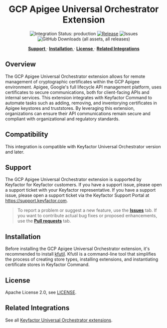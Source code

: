 <h1 align="center" style="border-bottom: none">
    GCP Apigee Universal Orchestrator Extension
</h1>

<p align="center">
  <!-- Badges -->
<img src="https://img.shields.io/badge/integration_status-production-3D1973?style=flat-square" alt="Integration Status: production" />
<a href="https://github.com/Keyfactor/gcp-apigee-orchestrator/releases"><img src="https://img.shields.io/github/v/release/Keyfactor/gcp-apigee-orchestrator?style=flat-square" alt="Release" /></a>
<img src="https://img.shields.io/github/issues/Keyfactor/gcp-apigee-orchestrator?style=flat-square" alt="Issues" />
<img src="https://img.shields.io/github/downloads/Keyfactor/gcp-apigee-orchestrator/total?style=flat-square&label=downloads&color=28B905" alt="GitHub Downloads (all assets, all releases)" />
</p>

<p align="center">
  <!-- TOC -->
  <a href="#support">
    <b>Support</b>
  </a>
  ·
  <a href="#installation">
    <b>Installation</b>
  </a>
  ·
  <a href="#license">
    <b>License</b>
  </a>
  ·
  <a href="https://github.com/orgs/Keyfactor/repositories?q=orchestrator">
    <b>Related Integrations</b>
  </a>
</p>


## Overview

The GCP Apigee Universal Orchestrator extension allows for remote management of cryptographic certificates within the GCP Apigee environment. Apigee, Google's full lifecycle API management platform, uses certificates to secure communications, both for client-facing APIs and internal services. This extension integrates with Keyfactor Command to automate tasks such as adding, removing, and inventorying certificates in Apigee keystores and truststores. By leveraging this extension, organizations can ensure their API communications remain secure and compliant with organizational and regulatory standards.

## Compatibility

This integration is compatible with Keyfactor Universal Orchestrator version  and later.

## Support
The GCP Apigee Universal Orchestrator extension is supported by Keyfactor for Keyfactor customers. If you have a support issue, please open a support ticket with your Keyfactor representative. If you have a support issue, please open a support ticket via the Keyfactor Support Portal at https://support.keyfactor.com. 
 
> To report a problem or suggest a new feature, use the **[Issues](../../issues)** tab. If you want to contribute actual bug fixes or proposed enhancements, use the **[Pull requests](../../pulls)** tab.

## Installation
Before installing the GCP Apigee Universal Orchestrator extension, it's recommended to install [kfutil](https://github.com/Keyfactor/kfutil). Kfutil is a command-line tool that simplifies the process of creating store types, installing extensions, and instantiating certificate stores in Keyfactor Command.


## License

Apache License 2.0, see [LICENSE](LICENSE).

## Related Integrations

See all [Keyfactor Universal Orchestrator extensions](https://github.com/orgs/Keyfactor/repositories?q=orchestrator).